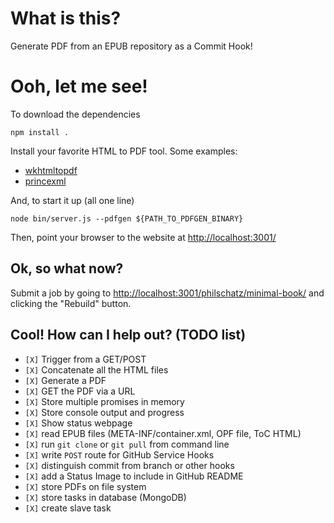 # What is this?

Generate PDF from an EPUB repository as a Commit Hook!

# Ooh, let me see!

To download the dependencies

    npm install .

Install your favorite HTML to PDF tool. Some examples:

- [wkhtmltopdf](https://code.google.com/p/wkhtmltopdf/)
- [princexml](http://princexml.com)

And, to start it up (all one line)

    node bin/server.js --pdfgen ${PATH_TO_PDFGEN_BINARY}

Then, point your browser to the website at [http://localhost:3001/]()

## Ok, so what now?

Submit a job by going to [http://localhost:3001/philschatz/minimal-book/]() and clicking the "Rebuild" button.

## Cool! How can I help out? (TODO list)

- `[X]` Trigger from a GET/POST
- `[X]` Concatenate all the HTML files
- `[X]` Generate a PDF
- `[X]` GET the PDF via a URL
- `[X]` Store multiple promises in memory
- `[X]` Store console output and progress
- `[X]` Show status webpage
- `[X]` read EPUB files (META-INF/container.xml, OPF file, ToC HTML)
- `[X]` run `git clone` or `git pull` from command line
- `[X]` write `POST` route for GitHub Service Hooks
- `[X]` distinguish commit from branch or other hooks
- `[X]` add a Status Image to include in GitHub README
- `[X]` store PDFs on file system
- `[X]` store tasks in database (MongoDB)
- `[X]` create slave task
